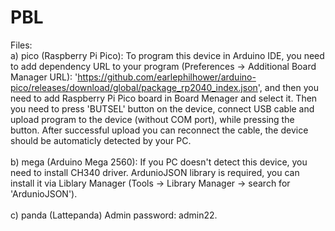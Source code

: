 # PBL
Files:
<br />
  a) pico (Raspberry Pi Pico):
    To program this device in Arduino IDE, you need to add dependency URL to your program (Preferences -> Additional Board Manager URL): 'https://github.com/earlephilhower/arduino-pico/releases/download/global/package_rp2040_index.json', and then you need to add Raspberry Pi Pico board in Board Menager and select it. Then you need to press 'BUTSEL' button on the device, connect USB cable and upload program to the device (without COM port), while pressing the button. After successful upload you can reconnect the cable, the device should be automaticly detected by your PC.
 <br />
 <br />
 b) mega (Arduino Mega 2560):
    If you PC doesn't detect this device, you need to install CH340 driver. ArdunioJSON library is required, you can install it via Liblary Manager (Tools -> Library Manager -> search for 'ArdunioJSON').  
 <br />
  c) panda (Lattepanda)
    Admin password: admin22.
